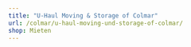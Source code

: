 ```yaml
---
title: "U-Haul Moving & Storage of Colmar"
url: /colmar/u-haul-moving-und-storage-of-colmar/
shop: Mieten
---
```

